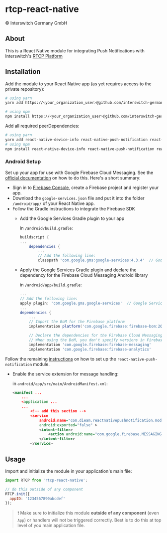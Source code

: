 # rtcp-react-native

© Interswitch Germany GmbH

## About

This is a React Native module for integrating Push Notifications with Interswitch's [RTCP Platform](https://rtcp.vanso.com)

## Installation

Add the module to your React Native app (as yet requires access to the private repository):

```sh
# using yarn
yarn add https://<your_organization_user>@github.com/interswitch-germany-gmbh/rtcp-react-native.git

# using npm
npm install https://<your_organization_user>@github.com/interswitch-germany-gmbh/rtcp-react-native.git
```

Add all required peerDependencies:

```sh
# using yarn
yarn add react-native-device-info react-native-push-notification react-native-default-preference @react-native-community/push-notification-ios
# using npm
npm install react-native-device-info react-native-push-notification react-native-default-preference @react-native-community/push-notification-ios
```

### Android Setup

Set up your app for use with Google Firebase Cloud Messaging. See the [official documentation](https://firebase.google.com/docs/cloud-messaging/android/client) on how to do this. Here's a short summary:

- Sign in to [Firebase Console](console.firebase.google.com), create a Firebase project and register your app.
- Download the `google-services.json` file and put it into the folder `/android/app/` of your React Native app.
- Follow the Gradle instructions to integrate the Firebase SDK
  - Add the Google Services Gradle plugin to your app

    in `/android/build.gradle`:

    ```gradle
    buildscript {
    ...
        dependencies {
            ...
            // Add the following line:
            classpath 'com.google.gms:google-services:4.3.4'  // Google Services plugin
    ```

  - Apply the Google Services Gradle plugin and declare the dependency for the Firebase Cloud Messaging Android library

    in `/android/app/build.gradle`:
    ```gradle
    ...
    // Add the following line:
    apply plugin: 'com.google.gms.google-services'  // Google Services plugin
    ...
    dependencies {
        ...
        // Import the BoM for the Firebase platform
        implementation platform('com.google.firebase:firebase-bom:26.0.0')

        // Declare the dependencies for the Firebase Cloud Messaging and Analytics libraries
        // When using the BoM, you don't specify versions in Firebase library dependencies
        implementation 'com.google.firebase:firebase-messaging'
        implementation 'com.google.firebase:firebase-analytics'
    ```

Follow the remaining [instructions](https://github.com/zo0r/react-native-push-notification#android-manual-installation) on how to set up the `react-native-push-notification` module.

- Enable the service extension for message handling:

  in `android/app/src/main/AndroidManifest.xml`:

  ```xml
  <manifest ...
      ...
      <application ...
      ...
          <!-- add this section -->
          <service
              android:name="com.dieam.reactnativepushnotification.modules.RNPushNotificationListenerService"
              android:exported="false" >
              <intent-filter>
                  <action android:name="com.google.firebase.MESSAGING_EVENT" />
              </intent-filter>
          </service>
  ```

## Usage

Import and initialize the module in your application's main file:

```javascript
import RTCP from 'rtcp-react-native';

// do this outside of any component
RTCP.init({
  appID: '1234567890abcdef'
});
```

> ❗ Make sure to initialize this module **outside of any component** (even `App`) or handlers will not be triggered correctly. Best is to do this at top level of you main application file.
